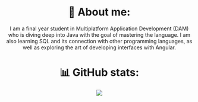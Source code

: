 <h1 align='center'>🌱 About me:</h1>
<div align='center'>
    <p>
        I am a final year student in Multiplatform Application Development (DAM) who is diving deep into Java with the goal of mastering the language. I am also learning SQL and its connection with other programming languages, as well as exploring the art of developing interfaces with Angular.
    </p>
</div>

<h1 align='center'>📊 GitHub stats:</h1>
<div align='center'>
    <a href="https://github.com/eczalaya">
        <img src="https://github-readme-stats.vercel.app/api?username=eczalaya&layout=compact&theme=react&hide_border=true&show_icons=true&hide_title=true"/>
    </a>
</div>
